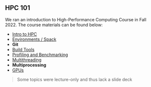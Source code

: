 ## HPC 101

We ran an introduction to High-Performance Computing Course in Fall 2022. The
course materials can be found below:

- [Intro to HPC](https://docs.google.com/presentation/d/11NdRHiPZ6T9W_bIju0xtvglBBH9aegh_zLwdT8fTq2A/edit?usp=share_link)
- [Environments / Spack](https://drive.google.com/file/d/1iQmidd06HX497EYmVGIdgSBjo1z0kjMd/view?usp=share_link)
- __Git__
- [Build Tools](https://docs.google.com/presentation/d/1illLx6fWxUa3RJ1oGm8ux2xGbOGt612J/edit?usp=share_link&ouid=111240642511751265345&rtpof=true&sd=true)
- [Profiling and Benchmarking](https://docs.google.com/presentation/d/13Q1H99t_T4Rci81jWKlUt285crMfuUmn/edit?usp=share_link&ouid=111240642511751265345&rtpof=true&sd=true)
- [Multithreading](https://docs.google.com/presentation/d/1xspur-YMwds_MYjAikdfKJDz9A9MSGfI/edit?usp=share_link&ouid=111240642511751265345&rtpof=true&sd=true)
- __Multiprocessing__
- [GPUs](https://docs.google.com/presentation/d/192ykoL9MM_Db16USYEn2sMjkkBHSfNI0/edit?usp=share_link&ouid=111240642511751265345&rtpof=true&sd=true)

> Some topics were lecture-only and thus lack a slide deck
